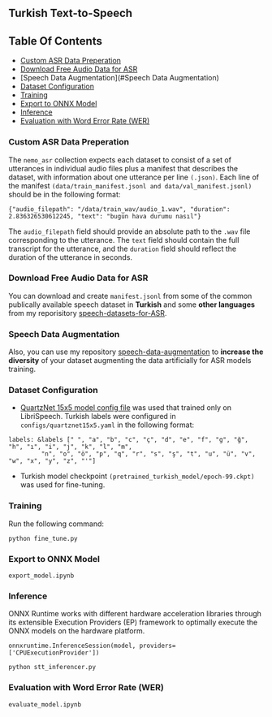 ## Turkish Text-to-Speech

## Table Of Contents
- [Custom ASR Data Preperation](#Custom-ASR-Data-Preperation)
- [Download Free Audio Data for ASR](#Download-Free-Audio-Data-for-ASR)
- [Speech Data Augmentation](#Speech Data Augmentation)
- [Dataset Configuration](#Dataset-Configuration)
- [Training](#Training)
- [Export to ONNX Model](#Export-to-ONNX-Model)
- [Inference](#Inference)
- [Evaluation with Word Error Rate (WER)](#Evaluation-with-Word-Error-Rate-(WER))


### Custom ASR Data Preperation
The `nemo_asr` collection expects each dataset to consist of a set of utterances in individual audio files plus a manifest that describes the dataset, with information about one utterance per line `(.json)`.
Each line of the manifest `(data/train_manifest.jsonl and data/val_manifest.jsonl)` should be in the following format:
```
{"audio_filepath": "/data/train_wav/audio_1.wav", "duration": 2.836326530612245, "text": "bugün hava durumu nasıl"}
```
The `audio_filepath` field should provide an absolute path to the `.wav` file corresponding to the utterance. The `text` field should contain the full transcript for the utterance, and the `duration` field should reflect the duration of the utterance in seconds.

### Download Free Audio Data for ASR
You can download and create `manifest.jsonl` from some of the common publically available speech dataset in **Turkish** and some **other languages** from my reporisitory [speech-datasets-for-ASR](https://github.com/Rumeysakeskin/speech-datasets-for-ASR).

### Speech Data Augmentation
Also, you can use my repository [
speech-data-augmentation](https://github.com/Rumeysakeskin/speech-data-augmentation) to **increase the diversity** of your dataset augmenting the data artificially for ASR models training.

### Dataset Configuration
- [QuartzNet 15x5 model config file](https://catalog.ngc.nvidia.com/orgs/nvidia/models/quartznet_15x5_ls_sp/files) was used that trained only on LibriSpeech.
Turkish labels were configured in `configs/quartznet15x5.yaml` in the following format:
```
labels: &labels [" ", "a", "b", "c", "ç", "d", "e", "f", "g", "ğ", "h", "ı", "i", "j", "k", "l", "m",
         "n", "o", "ö", "p", "q", "r", "s", "ş", "t", "u", "ü", "v", "w", "x", "y", "z", "'"]
```
- Turkish model checkpoint `(pretrained_turkish_model/epoch-99.ckpt)` was used for fine-tuning.

### Training
Run the following command:
```
python fine_tune.py
```
### Export to ONNX Model
```
export_model.ipynb
```
### Inference
ONNX Runtime works with different hardware acceleration libraries through its extensible Execution Providers (EP) framework to optimally execute the ONNX models on the hardware platform. 

`onnxruntime.InferenceSession(model, providers=['CPUExecutionProvider'])`
```
python stt_inferencer.py
```
### Evaluation with Word Error Rate (WER)
```
evaluate_model.ipynb
```



